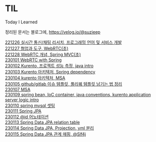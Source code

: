 # TIL

Today I Learned

정리된 문서는 블로그에,
https://velog.io/@suzieep

[221226 실시간 통신/채팅 리서치, 프로그래밍 언어 및 서비스 개발](https://github.com/suzieep/TIL/blob/main/221226.md)
<br/>
[221227 협업과 도구, WebRTC(초)](https://github.com/suzieep/TIL/blob/main/221227.md)
<br/>
[221228 WebRTC 개념, Spring MVC(초)](https://github.com/suzieep/TIL/blob/main/221228.md)
<br/>
[230101 WebRTC with Spring](https://github.com/suzieep/TIL/blob/main/230101.md)
<br/>
[230102 Kurento, 프로젝트 성능 측정, java intro](https://github.com/suzieep/TIL/blob/main/230102.md)
<br/>
[230103 Kurento 아키텍처, Spring dependency](https://github.com/suzieep/TIL/blob/main/230103.md)
<br/>
[230104 kurento 아키텍처, MSA](https://github.com/suzieep/TIL/blob/main/230104.md)
<br/>
[230105 github/gitlab 이슈 템플릿, 풀리퀘 템플릿 남기는 법 정리](https://github.com/suzieep/TIL/blob/main/230105.md)
<br/>
[230107 MSA](https://github.com/suzieep/TIL/blob/main/230107.md)
<br/>
[230109 spring bean, IoC container, java conventions, kurento application server logic intro](https://github.com/suzieep/TIL/blob/main/230109.md)
<br/>
[230110 spring mysql 셋팅](https://github.com/suzieep/TIL/blob/main/230110.md)
<br/>
[230111 Spring JPA](https://github.com/suzieep/TIL/blob/main/230111.md)
<br/>
[230112 @id 어노테이션](https://github.com/suzieep/TIL/blob/main/230112.md)
<br/>
[230113 Spring Data JPA relation table](https://github.com/suzieep/TIL/blob/main/230113.md)
<br/>
[230114 Spring Data JPA, Projection, yml 분리](https://github.com/suzieep/TIL/blob/main/230114.md)
<br/>
[230115 Spring Data JPA 관계 매핑, @Slf4j](https://github.com/suzieep/TIL/blob/main/230115.md)
